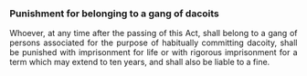 ### Punishment for belonging to a gang of dacoits
<div style="text-align: justify">

Whoever, at any time after the passing of this Act, shall belong to a gang of persons associated for the purpose of habitually committing dacoity, shall be punished with imprisonment for life or with rigorous imprisonment for a term which may extend to ten years, and shall also be liable to a fine.

</div>
